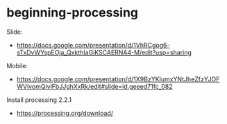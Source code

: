 # beginning-processing

Slide: 
  * https://docs.google.com/presentation/d/1VhRCgog6-sTxDvWYspEOja_QxkthIaGiKSCAERNA4-M/edit?usp=sharing

Mobile:
  * https://docs.google.com/presentation/d/1X9BzYKIumxYNtJheZfzYJOFWVivomQivlFbJJghXxRk/edit#slide=id.geeed71fc_082

Install processing 2.2.1
  * https://processing.org/download/
